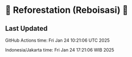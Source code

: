 
# 🌳 Reforestation (Reboisasi) 🌲

## Last Updated

GitHub Actions time: Fri Jan 24 10:21:06 UTC 2025

Indonesia/Jakarta time: Fri Jan 24 17:21:06 WIB 2025
